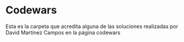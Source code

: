 # Codewars
Esta es la carpeta que acredita alguna de las soluciones realizadas por David Martínez Campos en la página codewars
